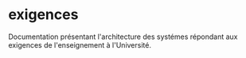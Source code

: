 # exigences

Documentation présentant l'architecture des systémes répondant aux exigences de l'enseignement à l'Université.


